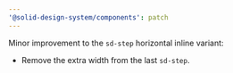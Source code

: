 ```yaml
---
'@solid-design-system/components': patch
---
```


Minor improvement to the `sd-step` horizontal inline variant:

- Remove the extra width from the last `sd-step`.
